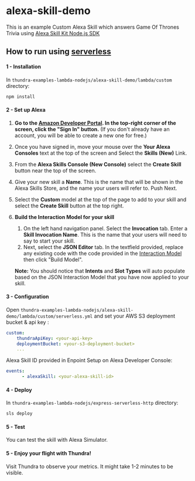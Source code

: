 # alexa-skill-demo
This is an example Custom Alexa Skill which answers Game Of Thrones Trivia using [Alexa Skill Kit Node.js SDK](https://github.com/alexa/alexa-skills-kit-sdk-for-nodejs)


## How to run using [serverless](https://serverless.com/)

#### 1 - Installation

In `thundra-examples-lambda-nodejs/alexa-skill-demo/lambda/custom` directory:

```bash
npm install
```
#### 2 - Set up Alexa 

1.  **Go to the [Amazon Developer Portal](http://developer.amazon.com).  In the top-right corner of the screen, click the "Sign In" button.**
(If you don't already have an account, you will be able to create a new one for free.)

2.  Once you have signed in, move your mouse over the **Your Alexa Consoles** text at the top of the screen and Select the **Skills (New)** Link.

3.  From the **Alexa Skills Console (New Console)** select the **Create Skill** button near the top of the screen.

4. Give your new skill a **Name**. This is the name that will be shown in the Alexa Skills Store, and the name your users will refer to. Push Next.

5. Select the **Custom** model at the top of the page to add to your skill and select the **Create Skill** button at the top right.

6. **Build the Interaction Model for your skill**
	1. On the left hand navigation panel. Select the **Invocation** tab. Enter a **Skill Invocation Name**. This is the name that your users will need to say to start your skill.
	2. Next, select the **JSON Editor** tab. In the textfield provided, replace any existing code with the code provided in the [Interaction Model](./models) then click "Build Model".

	**Note:** You should notice that **Intents** and **Slot Types** will auto populate based on the JSON Interaction Model that you have now applied to your skill. 


#### 3 - Configuration

Open `thundra-examples-lambda-nodejs/alexa-skill-demo/lambda/custom/serverless.yml` and set your AWS S3 deployment bucket & api key :

```yml
custom:
    thundraApiKey: <your-api-key>
    deploymentBucket: <your-s3-deployment-bucket>
    ...
```
Alexa Skill ID provided in Enpoint Setup on Alexa Developer Console:
```yml
events:
      - alexaSkill: <your-alexa-skill-id>
```


#### 4 - Deploy

In `thundra-examples-lambda-nodejs/express-serverless-http` directory:

```bash
sls deploy
```

#### 5 - Test

You can test the skill with Alexa Simulator.

#### 5 - Enjoy your flight with Thundra!

Visit Thundra to observe your metrics. It might take 1-2 minutes to be visible.
